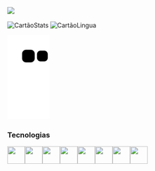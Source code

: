 <p>
  <img src="https://i.imgur.com/MBvlDKf.png" style="width: 800px;">
</p>

![CartãoStats](https://github-readme-stats.vercel.app/api?username=gabrieltheophilo&show_icons=true&count_private=true&hide=issues,prs&custom_title=Atividade%20Github&theme=dracula)
![CartãoLingua](https://github-readme-stats.vercel.app/api/top-langs/?username=gabrieltheophilo&hide=java,c,shell,assembly,lua,c%23&card_width=250&custom_title=Linguagens%20mais%20utilizadas&layout=compact&theme=dracula)

![Snake animation](https://github.com/gabrieltheophilo/gabrieltheophilo/blob/output/github-contribution-grid-snake.svg)

### Tecnologias
<img src="https://cdn.jsdelivr.net/gh/devicons/devicon/icons/git/git-original.svg" width="40" height="40" /><img src="https://cdn.jsdelivr.net/gh/devicons/devicon/icons/linux/linux-original.svg" width="40" height="40"/><img src="https://cdn.jsdelivr.net/gh/devicons/devicon/icons/python/python-original.svg" width="40" height="40" /><img src="https://cdn.jsdelivr.net/gh/devicons/devicon/icons/numpy/numpy-original.svg" width="40" height="40"/><img src="https://cdn.jsdelivr.net/gh/devicons/devicon/icons/photoshop/photoshop-plain.svg" width="40" height="40"/><img src="https://cdn.jsdelivr.net/gh/devicons/devicon/icons/illustrator/illustrator-plain.svg" width="40" height="40"/><img src="https://cdn.jsdelivr.net/gh/devicons/devicon/icons/cplusplus/cplusplus-original.svg"  width="40" height="40"/><img src="https://cdn.jsdelivr.net/gh/devicons/devicon/icons/c/c-original.svg" width="40" height="40"/>
